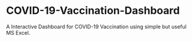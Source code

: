 # COVID-19-Vaccination-Dashboard
A Interactive Dashboard for COVID-19 Vaccination using simple but useful MS Excel.
